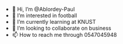 - 👋 Hi, I’m @Ablordey-Paul
- 👀 I’m interested in football
- 🌱 I’m currently learning at KNUST
- 💞️ I’m looking to collaborate on business
- 📫 How to reach me through 0547045948

<!---
Ablordey-Paul/Ablordey-Paul is a ✨ special ✨ repository because its `README.md` (this file) appears on your GitHub profile.
You can click the Preview link to take a look at your changes.
--->
